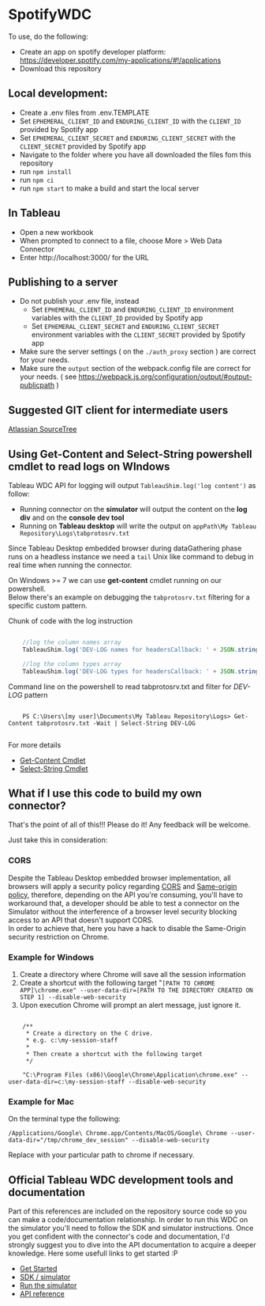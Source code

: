 # SpotifyWDC

To use, do the following:

- Create an app on spotify developer platform: https://developer.spotify.com/my-applications/#!/applications
- Download this repository


## Local development:
- Create a .env files from .env.TEMPLATE
- Set `EPHEMERAL_CLIENT_ID` and `ENDURING_CLIENT_ID` with the `CLIENT_ID` provided by Spotify app
- Set `EPHEMERAL_CLIENT_SECRET` and `ENDURING_CLIENT_SECRET` with the `CLIENT_SECRET` provided by Spotify app
- Navigate to the folder where you have all downloaded the files fom this repository
- run `npm install`
- run `npm ci`
- run `npm start` to make a build and start the local server


## In Tableau
 - Open a new workbook
 - When prompted to connect to a file, choose More > Web Data Connector
 - Enter http://localhost:3000/ for the URL

## Publishing to a server
- Do not publish your .env file, instead
    - Set `EPHEMERAL_CLIENT_ID` and `ENDURING_CLIENT_ID` environment variables with the `CLIENT_ID` provided by Spotify app
    - Set `EPHEMERAL_CLIENT_SECRET` and `ENDURING_CLIENT_SECRET` environment variables with the `CLIENT_SECRET` provided by Spotify app
- Make sure the server settings ( on the `./auth_proxy` section ) are correct for your needs.
- Make sure the `output` section of the webpack.config file are correct for your needs. ( see https://webpack.js.org/configuration/output/#output-publicpath )

## Suggested GIT client for intermediate users
[Atlassian SourceTree](https://www.sourcetreeapp.com/) 

## Using Get-Content and Select-String powershell cmdlet to read logs on WIndows
Tableau WDC API for logging will output `TableauShim.log('log content')` as follow:

- Running connector on the **simulator** will output the content on the **log div** and on the **console dev tool**
- Running on **Tableau desktop** will write the output on `appPath\My Tableau Repository\Logs\tabprotosrv.txt`

Since Tableau Desktop embedded browser during dataGathering phase runs on a headless instance we need a `tail` Unix like command to debug in real time when running the connector.

On Windows >= 7 we can use **get-content** cmdlet running on our powershell.    
Below there's an example on debugging the `tabprotosrv.txt` filtering for a specific custom pattern.

Chunk of code with the log instruction

```javascript

    //log the column names array
    TableauShim.log('DEV-LOG names for headersCallback: ' + JSON.stringify(headers.names));

    //log the column types array
    TableauShim.log('DEV-LOG types for headersCallback: ' + JSON.stringify(headers.types));


```

Command line on the powershell to read tabprotosrv.txt and filter for *DEV-LOG* pattern

```

    PS C:\Users\[my user]\Documents\My Tableau Repository\Logs> Get-Content tabprotosrv.txt -Wait | Select-String DEV-LOG


```

For more details 

- [Get-Content Cmdlet](https://technet.microsoft.com/en-us/library/hh849787.aspx)
- [Select-String Cmdlet](https://technet.microsoft.com/en-us/library/ee176956.aspx)

## What if I use this code to build my own connector?
That's the point of all of this!!! Please do it! Any feedback will be welcome.  

Just take this in consideration:  

### CORS
Despite the Tableau Desktop embedded browser implementation, all browsers will apply a security policy regarding [CORS](https://en.wikipedia.org/wiki/Cross-origin_resource_sharing) and [Same-origin policy](https://en.wikipedia.org/wiki/Same-origin_policy), therefore, depending on the API you're consuming, you'll have to workaround that, a developer should be able to test a connector on the Simulator
without the interference of a browser level security blocking access to an API that doesn't support CORS.  
In order to achieve that, here you have a hack to disable the Same-Origin security restriction on Chrome.

### Example for Windows
1. Create a directory where Chrome will save all the session information
1. Create a shortcut with the following target "`[PATH TO CHROME APP]\chrome.exe" --user-data-dir=[PATH TO THE DIRECTORY CREATED ON STEP 1] --disable-web-security`
1. Upon execution Chrome will prompt an alert message, just ignore it.

```

    /** 
     * Create a directory on the C drive.
     * e.g. c:\my-session-staff
     * 
     * Then create a shortcut with the following target
     */

    "C:\Program Files (x86)\Google\Chrome\Application\chrome.exe" --user-data-dir=c:\my-session-staff --disable-web-security

```

### Example for Mac
On the terminal type the following:

```
/Applications/Google\ Chrome.app/Contents/MacOS/Google\ Chrome --user-data-dir="/tmp/chrome_dev_session" --disable-web-security
```

Replace with your particular path to chrome if necessary.


## Official Tableau WDC development tools and documentation
Part of this references are included on the repository source code so you can make a code/documentation relationship. In order to run this WDC on the simulator you'll need to follow the SDK and simulator instructions. Once you get confident with the connector's code and documentation, I'd strongly suggest you to dive into the API documentation to acquire a deeper knowledge.
Here some usefull links to get started :P
- [Get Started](http://tableau.github.io/webdataconnector/docs/)
- [SDK / simulator](http://tableau.github.io/webdataconnector/docs/#get-the-wdc-sdk)
- [Run the simulator](http://tableau.github.io/webdataconnector/docs/#run-the-simulator)
- [API reference](http://tableau.github.io/webdataconnector/docs/api_ref)
